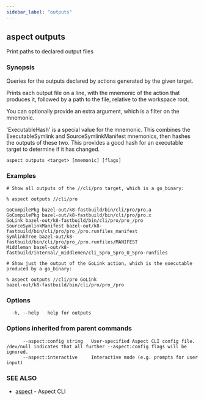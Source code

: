 ```yaml
---
sidebar_label: "outputs"
---
```

## aspect outputs

Print paths to declared output files

### Synopsis

Queries for the outputs declared by actions generated by the given target.

Prints each output file on a line, with the mnemonic of the action that produces it,
followed by a path to the file, relative to the workspace root.

You can optionally provide an extra argument, which is a filter on the mnemonic.

'ExecutableHash' is a special value for the mnemonic. This combines the ExecutableSymlink and
SourceSymlinkManifest mnemonics, then hashes the outputs of these two. This provides a good hash
for an executable target to determine if it has changed.

```
aspect outputs <target> [mnemonic] [flags]
```

### Examples

```
# Show all outputs of the //cli/pro target, which is a go_binary:

% aspect outputs //cli/pro
 
GoCompilePkg bazel-out/k8-fastbuild/bin/cli/pro/pro.a
GoCompilePkg bazel-out/k8-fastbuild/bin/cli/pro/pro.x
GoLink bazel-out/k8-fastbuild/bin/cli/pro/pro_/pro
SourceSymlinkManifest bazel-out/k8-fastbuild/bin/cli/pro/pro_/pro.runfiles_manifest
SymlinkTree bazel-out/k8-fastbuild/bin/cli/pro/pro_/pro.runfiles/MANIFEST
Middleman bazel-out/k8-fastbuild/internal/_middlemen/cli_Spro_Spro_U_Spro-runfiles

# Show just the output of the GoLink action, which is the executable produced by a go_binary:

% aspect outputs //cli/pro GoLink
bazel-out/k8-fastbuild/bin/cli/pro/pro_/pro
```

### Options

```
  -h, --help   help for outputs
```

### Options inherited from parent commands

```
      --aspect:config string   User-specified Aspect CLI config file. /dev/null indicates that all further --aspect:config flags will be ignored.
      --aspect:interactive     Interactive mode (e.g. prompts for user input)
```

### SEE ALSO

* [aspect](aspect.md)	 - Aspect CLI


